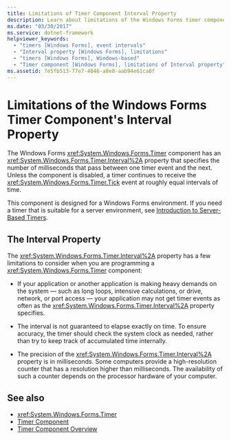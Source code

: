 ```yaml
---
title: Limitations of Timer Component Interval Property
description: Learn about limitations of the Windows Forms timer component's interval property, which has three limitations.
ms.date: "03/30/2017"
ms.service: dotnet-framework
helpviewer_keywords: 
  - "timers [Windows Forms], event intervals"
  - "Interval property [Windows Forms], limitations"
  - "timers [Windows Forms], Windows-based"
  - "Timer component [Windows Forms], limitations of Interval property"
ms.assetid: 7e5fb513-77e7-4046-a8e8-aab94e61ca0f
---
```

# Limitations of the Windows Forms Timer Component's Interval Property

The Windows Forms <xref:System.Windows.Forms.Timer> component has an <xref:System.Windows.Forms.Timer.Interval%2A> property that specifies the number of milliseconds that pass between one timer event and the next. Unless the component is disabled, a timer continues to receive the <xref:System.Windows.Forms.Timer.Tick> event at roughly equal intervals of time.  
  
 This component is designed for a Windows Forms environment. If you need a timer that is suitable for a server environment, see [Introduction to Server-Based Timers](/previous-versions/visualstudio/visual-studio-2008/tb9yt5e6(v=vs.90)).  
  
## The Interval Property  

 The <xref:System.Windows.Forms.Timer.Interval%2A> property has a few limitations to consider when you are programming a <xref:System.Windows.Forms.Timer> component:  
  
- If your application or another application is making heavy demands on the system — such as long loops, intensive calculations, or drive, network, or port access — your application may not get timer events as often as the <xref:System.Windows.Forms.Timer.Interval%2A> property specifies.  
  
- The interval is not guaranteed to elapse exactly on time. To ensure accuracy, the timer should check the system clock as needed, rather than try to keep track of accumulated time internally.  
  
- The precision of the <xref:System.Windows.Forms.Timer.Interval%2A> property is in milliseconds. Some computers provide a high-resolution counter that has a resolution higher than milliseconds. The availability of such a counter depends on the processor hardware of your computer.
  
## See also

- <xref:System.Windows.Forms.Timer>
- [Timer Component](timer-component-windows-forms.md)
- [Timer Component Overview](timer-component-overview-windows-forms.md)
